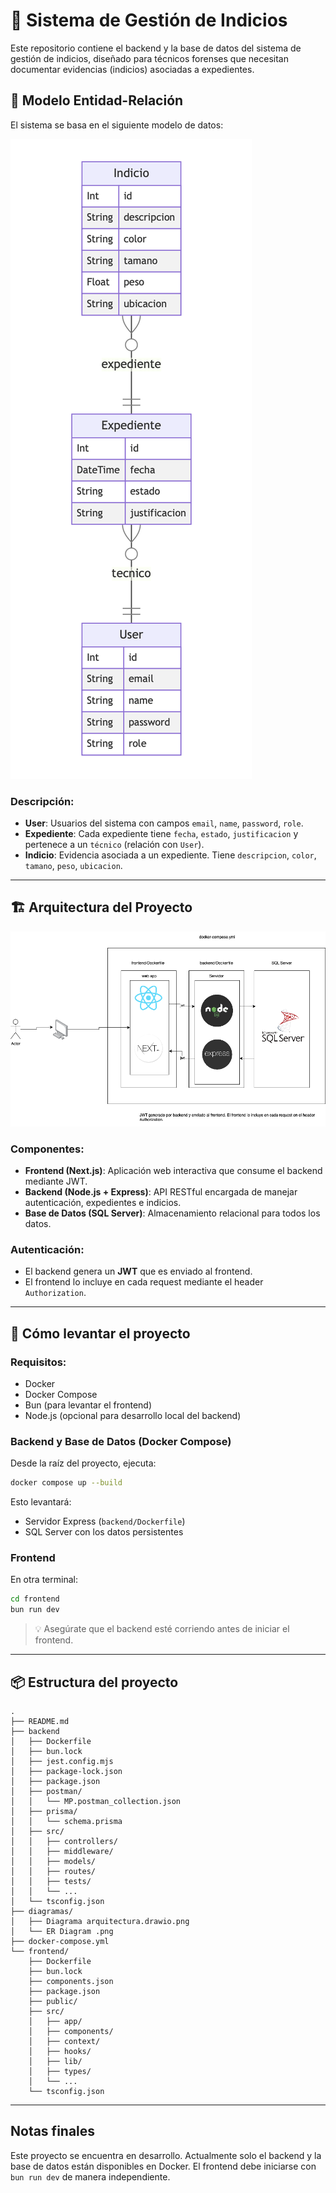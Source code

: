 # 🧪 Sistema de Gestión de Indicios

Este repositorio contiene el backend y la base de datos del sistema de gestión de indicios, diseñado para técnicos forenses que necesitan documentar evidencias (indicios) asociadas a expedientes.

## 🧩 Modelo Entidad-Relación

El sistema se basa en el siguiente modelo de datos:

![Modelo ER](./diagramas/ER%20Diagram%20.png)

### Descripción:

- **User**: Usuarios del sistema con campos `email`, `name`, `password`, `role`.
- **Expediente**: Cada expediente tiene `fecha`, `estado`, `justificacion` y pertenece a un `técnico` (relación con `User`).
- **Indicio**: Evidencia asociada a un expediente. Tiene `descripcion`, `color`, `tamano`, `peso`, `ubicacion`.

---

## 🏗️ Arquitectura del Proyecto

![Diagrama de Arquitectura](./diagramas/Diagrama%20arquitectura.drawio.png)

### Componentes:

- **Frontend (Next.js)**: Aplicación web interactiva que consume el backend mediante JWT.
- **Backend (Node.js + Express)**: API RESTful encargada de manejar autenticación, expedientes e indicios.
- **Base de Datos (SQL Server)**: Almacenamiento relacional para todos los datos.

### Autenticación:

- El backend genera un **JWT** que es enviado al frontend.
- El frontend lo incluye en cada request mediante el header `Authorization`.

---

## 🚀 Cómo levantar el proyecto

### Requisitos:

- Docker
- Docker Compose
- Bun (para levantar el frontend)
- Node.js (opcional para desarrollo local del backend)

### Backend y Base de Datos (Docker Compose)

Desde la raíz del proyecto, ejecuta:

```bash
docker compose up --build
```

Esto levantará:

- Servidor Express (`backend/Dockerfile`)
- SQL Server con los datos persistentes

### Frontend

En otra terminal:

```bash
cd frontend
bun run dev
```

> 💡 Asegúrate que el backend esté corriendo antes de iniciar el frontend.

---

## 📦 Estructura del proyecto

```
.
├── README.md
├── backend
│   ├── Dockerfile
│   ├── bun.lock
│   ├── jest.config.mjs
│   ├── package-lock.json
│   ├── package.json
│   ├── postman/
│   │   └── MP.postman_collection.json
│   ├── prisma/
│   │   └── schema.prisma
│   ├── src/
│   │   ├── controllers/
│   │   ├── middleware/
│   │   ├── models/
│   │   ├── routes/
│   │   ├── tests/
│   │   └── ...
│   └── tsconfig.json
├── diagramas/
│   ├── Diagrama arquitectura.drawio.png
│   └── ER Diagram .png
├── docker-compose.yml
└── frontend/
    ├── Dockerfile
    ├── bun.lock
    ├── components.json
    ├── package.json
    ├── public/
    ├── src/
    │   ├── app/
    │   ├── components/
    │   ├── context/
    │   ├── hooks/
    │   ├── lib/
    │   ├── types/
    │   └── ...
    └── tsconfig.json
```

---

## Notas finales

Este proyecto se encuentra en desarrollo. Actualmente solo el backend y la base de datos están disponibles en Docker. El frontend debe iniciarse con `bun run dev` de manera independiente.
